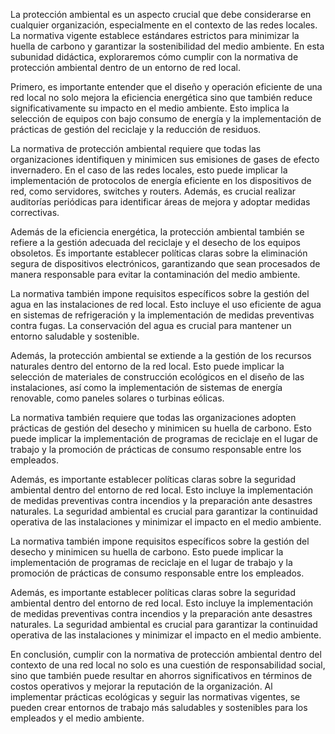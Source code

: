 La protección ambiental es un aspecto crucial que debe considerarse en cualquier organización, especialmente en el contexto de las redes locales. La normativa vigente establece estándares estrictos para minimizar la huella de carbono y garantizar la sostenibilidad del medio ambiente. En esta subunidad didáctica, exploraremos cómo cumplir con la normativa de protección ambiental dentro de un entorno de red local.

Primero, es importante entender que el diseño y operación eficiente de una red local no solo mejora la eficiencia energética sino que también reduce significativamente su impacto en el medio ambiente. Esto implica la selección de equipos con bajo consumo de energía y la implementación de prácticas de gestión del reciclaje y la reducción de residuos.

La normativa de protección ambiental requiere que todas las organizaciones identifiquen y minimicen sus emisiones de gases de efecto invernadero. En el caso de las redes locales, esto puede implicar la implementación de protocolos de energía eficiente en los dispositivos de red, como servidores, switches y routers. Además, es crucial realizar auditorías periódicas para identificar áreas de mejora y adoptar medidas correctivas.

Además de la eficiencia energética, la protección ambiental también se refiere a la gestión adecuada del reciclaje y el desecho de los equipos obsoletos. Es importante establecer políticas claras sobre la eliminación segura de dispositivos electrónicos, garantizando que sean procesados de manera responsable para evitar la contaminación del medio ambiente.

La normativa también impone requisitos específicos sobre la gestión del agua en las instalaciones de red local. Esto incluye el uso eficiente de agua en sistemas de refrigeración y la implementación de medidas preventivas contra fugas. La conservación del agua es crucial para mantener un entorno saludable y sostenible.

Además, la protección ambiental se extiende a la gestión de los recursos naturales dentro del entorno de la red local. Esto puede implicar la selección de materiales de construcción ecológicos en el diseño de las instalaciones, así como la implementación de sistemas de energía renovable, como paneles solares o turbinas eólicas.

La normativa también requiere que todas las organizaciones adopten prácticas de gestión del desecho y minimicen su huella de carbono. Esto puede implicar la implementación de programas de reciclaje en el lugar de trabajo y la promoción de prácticas de consumo responsable entre los empleados.

Además, es importante establecer políticas claras sobre la seguridad ambiental dentro del entorno de red local. Esto incluye la implementación de medidas preventivas contra incendios y la preparación ante desastres naturales. La seguridad ambiental es crucial para garantizar la continuidad operativa de las instalaciones y minimizar el impacto en el medio ambiente.

La normativa también impone requisitos específicos sobre la gestión del desecho y minimicen su huella de carbono. Esto puede implicar la implementación de programas de reciclaje en el lugar de trabajo y la promoción de prácticas de consumo responsable entre los empleados.

Además, es importante establecer políticas claras sobre la seguridad ambiental dentro del entorno de red local. Esto incluye la implementación de medidas preventivas contra incendios y la preparación ante desastres naturales. La seguridad ambiental es crucial para garantizar la continuidad operativa de las instalaciones y minimizar el impacto en el medio ambiente.

En conclusión, cumplir con la normativa de protección ambiental dentro del contexto de una red local no solo es una cuestión de responsabilidad social, sino que también puede resultar en ahorros significativos en términos de costos operativos y mejorar la reputación de la organización. Al implementar prácticas ecológicas y seguir las normativas vigentes, se pueden crear entornos de trabajo más saludables y sostenibles para los empleados y el medio ambiente.
